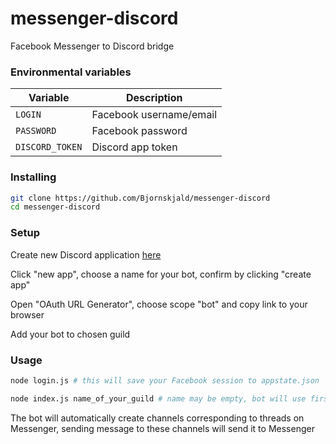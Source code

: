 # messenger-discord
Facebook Messenger to Discord bridge

### Environmental variables

| Variable | Description |
| --- | --- |
| `LOGIN` | Facebook username/email |
| `PASSWORD` | Facebook password |
| `DISCORD_TOKEN` | Discord app token |

### Installing

```bash
git clone https://github.com/Bjornskjald/messenger-discord
cd messenger-discord
```

### Setup


Create new Discord application [here](https://discordapp.com/developers/applications/me)

Click "new app", choose a name for your bot, confirm by clicking "create app"

Open "OAuth URL Generator", choose scope "bot" and copy link to your browser

Add your bot to chosen guild


### Usage

```bash
node login.js # this will save your Facebook session to appstate.json

node index.js name_of_your_guild # name may be empty, bot will use first guild from the list
```

The bot will automatically create channels corresponding to threads on Messenger, sending message to these channels will send it to Messenger

